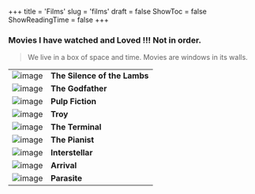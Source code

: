 +++
title = 'Films'
slug = 'films'
draft = false
ShowToc = false
ShowReadingTime = false
+++

### Movies I have watched and Loved !!! Not in order.
> We live in a box of space and time. Movies are windows in its walls.

|  |  |
| ----------- | ----------- |
| ![image](https://image.tmdb.org/t/p/w185/uS9m8OBk1A8eM9I042bx8XXpqAq.jpg) | **The Silence of the Lambs** |
| ![image](https://image.tmdb.org/t/p/w185/3bhkrj58Vtu7enYsRolD1fZdja1.jpg)   | **The Godfather** |
| ![image](https://image.tmdb.org/t/p/w185/vQWk5YBFWF4bZaofAbv0tShwBvQ.jpg) | **Pulp Fiction** |
| ![image](https://image.tmdb.org/t/p/w185/a07wLy4ONfpsjnBqMwhlWTJTcm.jpg) | **Troy** |
| ![image](https://image.tmdb.org/t/p/w185/cPB3ZMM4UdsSAhNdS4c7ps5nypY.jpg) | **The Terminal** |
| ![image](https://image.tmdb.org/t/p/w185/2hFvxCCWrTmCYwfy7yum0GKRi3Y.jpg) | **The Pianist** |
| ![image](https://image.tmdb.org/t/p/w185/gEU2QniE6E77NI6lCU6MxlNBvIx.jpg) | **Interstellar** |
| ![image](https://image.tmdb.org/t/p/w185/x2FJsf1ElAgr63Y3PNPtJrcmpoe.jpg) | **Arrival** |
| ![image](https://image.tmdb.org/t/p/w185/7IiTTgloJzvGI1TAYymCfbfl3vT.jpg) | **Parasite** |